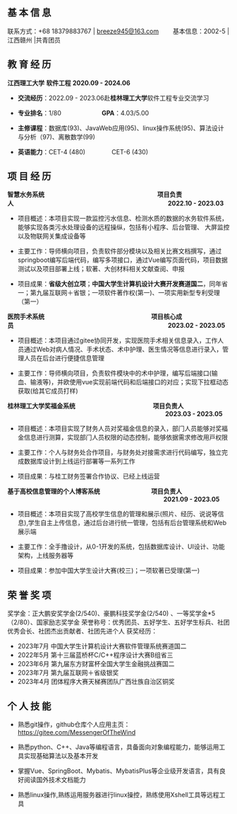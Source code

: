 ## 基 本 信 息

联系方式：+68 18379883767 | breeze945@163.com             &emsp;&emsp;基本信息：2002-5 | 江西赣州 |共青团员   

## 教 育 经 历

**江西理⼯⼤学**                   **软件⼯程**                   **2020.09 - 2024.06**

- **交流经历**：2022.09 - 2023.06赴**桂林理⼯⼤学**软件⼯程专业交流学习

- **专业排名**：1/80 &emsp;&emsp;&emsp;&emsp;&emsp;&emsp; **GPA**：4.03/5.00

- **主修课程**：数据库(93)、JavaWeb应⽤(95)、linux操作系统(95)、算法设计与分析（97)、离散数学(99)

- **英语能⼒**：CET-4 (480) &emsp;&emsp;&emsp;&emsp;CET-6 (430)


## 项 ⽬ 经 历

**智慧⽔务系统** &emsp;&emsp;&emsp;&emsp;&emsp;&emsp;&emsp;&emsp;&emsp;&emsp;&emsp;&emsp;&emsp;&emsp;&emsp;&emsp;&emsp;&emsp;**项⽬负责⼈**&emsp;&emsp;&emsp;&emsp;&emsp;&emsp;&emsp;&emsp;&emsp;&emsp;&emsp;&emsp;&emsp;&emsp;&emsp;&emsp;&emsp;&emsp;&emsp;&emsp;&emsp;&emsp;&emsp;&emsp;&emsp;**2022.10 - 2023.03**

- 项⽬概述：本项⽬实现⼀款监控污⽔信息、检测⽔质的数据的⽔务软件系统，能够实现各类污⽔处理设备的远程操纵，包括有小程序、后台管理、 ⼤屏监控以及物联⽹关集成设备等

- 主要⼯作：导师横向项⽬，负责软件部分模块以及相关⽐赛⽂档撰写，通过springboot编写后端代码，编写多项接口，通过Vue编写⻚⾯代码，项⽬数据测试以及项⽬部署上线；软著、⼤创材料相关⽂献查阅、申报

- 项⽬成果：**省级⼤创⽴项**；**中国⼤学⽣计算机设计⼤赛开发赛道国⼆**，同年省⼀；第九届互联⽹＋省银；⼀项软件著作权(第⼀)、⼀项实⽤新型专利受理（第⼀）

**医院⼿术系统**&emsp;&emsp;&emsp;&emsp;&emsp;&emsp;&emsp;&emsp;&emsp;&emsp;&emsp;&emsp;&emsp;&emsp;&emsp;&emsp;&emsp; **项⽬核⼼成员**&emsp;&emsp;&emsp;&emsp;&emsp;&emsp;&emsp;&emsp;&emsp;&emsp;&emsp;&emsp;&emsp;&emsp;&emsp;&emsp;&emsp;&emsp;&emsp;&emsp;&emsp;&emsp;&emsp;&emsp;&emsp;**2023.02 - 2023.05**

- 项⽬概述：本项⽬通过gitee协同开发，实现医院⼿术相关信息录⼊，⼯作⼈员通过Web对病⼈情况、⼿术状态、术中护理、医⽣情况等信息进⾏录⼊，管理⼈员在后台进⾏便捷信息管理

- 主要⼯作：导师横向项⽬，负责软件模块中的术中护理，编写后端接口(输⾎、输液等)，并欧使⽤vue实现前端代码和后端接口的对应；实现下拉框动态获取(给其它成员打样)

**桂林理⼯⼤学奖福⾦系统** &emsp;&emsp;&emsp;&emsp;&emsp;&emsp;&emsp;&emsp;&emsp;&emsp;&emsp;&emsp;  **项⽬负责⼈** &emsp;&emsp;&emsp;&emsp;&emsp;&emsp;&emsp;&emsp;&emsp;&emsp;&emsp;&emsp;&emsp;&emsp;&emsp;&emsp;&emsp;&emsp;&emsp;&emsp;&emsp;&emsp;&emsp; &emsp;&emsp; **2023.03 - 2023.05**

- 项⽬概述：本项⽬实现了财务⼈员对奖福⾦信息的录⼊，部⻔⼈员能够对奖福⾦信息进⾏测算，实现部⻔⼈员权限的动态控制，能够依据需求修改⽤⼾权限

- 主要⼯作：个⼈与财务处合作项⽬，与财务处对接需求进⾏代码编写，独⽴完成数据库设计到上线运⾏部署等⼀系列⼯作

- 项⽬成果：与桂⼯财务签署合作协议、已经上线运营

**基于⾼校信息管理的个⼈博客系统**     &emsp;&emsp;&emsp;&emsp;&emsp;&emsp;&emsp;&emsp;**项⽬负责⼈**          &emsp;&emsp;&emsp;&emsp;&emsp;&emsp;&emsp;&emsp;&emsp;&emsp;&emsp;&emsp;&emsp;&emsp;&emsp;&emsp;&emsp;&emsp;&emsp;&emsp;&emsp;&emsp;&emsp;&emsp;&emsp;     **2021.09 - 2023.05**

- 项⽬概述：本项⽬实现了⾼校学⽣信息的管理和展⽰(照⽚、经历、说说等信息),学⽣⾃主上传信息，通过后台进⾏统⼀管理，包括有后台管理系统和Web展⽰端

- 主要⼯作：全⼿撸设计，从0-1开发的系统，包括数据库设计、UI设计、功能架构，上线服务器等

- 项⽬成果：参加中国⼤学⽣设计⼤赛(校三)；⼀项软著已受理(第⼀)

## 荣 誉 奖 项

奖学⾦：正⼤鹏安奖学⾦(2/540)、豪鹏科技奖学⾦(2/540) 、⼀等奖学⾦*5（2/80）、国家励志奖学⾦
荣誉称号：优秀团员、五好学⽣、五好学⽣标兵、社团优秀会⻓、社团杰出贡献者、社团先进个⼈
获奖经历：
- 2023年7⽉ 中国⼤学⽣计算机设计⼤赛软件管理系统赛道国⼆
- 2022年5⽉ 第⼗三届蓝桥杯C/C++程序设计⼤赛B组省三
- 2023年6⽉ 第九届东⽅财富杯全国⼤学⽣⾦融挑战赛国⼆
- 2023年7⽉ 第九届互联⽹＋省级银奖
- 2023年4⽉ 团体程序⼤赛天梯赛团队⼴西壮族⾃治区铜奖

## 个 人 技 能

- 熟悉git操作，github仓库个人应用主页：https://gitee.com/MessengerOfTheWind

- 熟悉python、C++、Java等编程语⾔，具备⾯向对象编程能⼒，能够运⽤⼯具实现基础算法以及基本开发

- 掌握Vue、SpringBoot、Mybatis、MybatisPlus等企业级开发语⾔，具有良好阅读国外技术⽂档能⼒

- 熟悉linux操作,熟练运⽤服务器进⾏linux操控，熟练使⽤Xshell⼯具等远程⼯具
